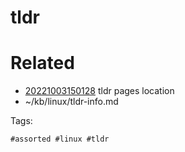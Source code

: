 # tldr

# Related

- [20221003150128](/zet/20221003150128/README.md) tldr pages location
- ~/kb/linux/tldr-info.md

Tags:

    #assorted #linux #tldr
